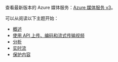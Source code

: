 查看最新版本的 Azure 媒体服务：[Azure 媒体服务 v3](https://docs.microsoft.com/azure/media-services/latest/)。

可以从阅读以下主题开始： 

* [概述](https://docs.microsoft.com/azure/media-services/latest/media-services-overview)
* [使用 API 上传、编码和流式传输视频](https://docs.microsoft.com/azure/media-services/latest/stream-files-tutorial-with-api)
* [分析](https://docs.microsoft.com/azure/media-services/latest/analyze-videos-tutorial-with-api)
* [实时流](https://docs.microsoft.com/azure/media-services/latest/stream-live-tutorial-with-api)
* [保护内容](https://docs.microsoft.com/azure/media-services/latest/protect-with-aes128)
